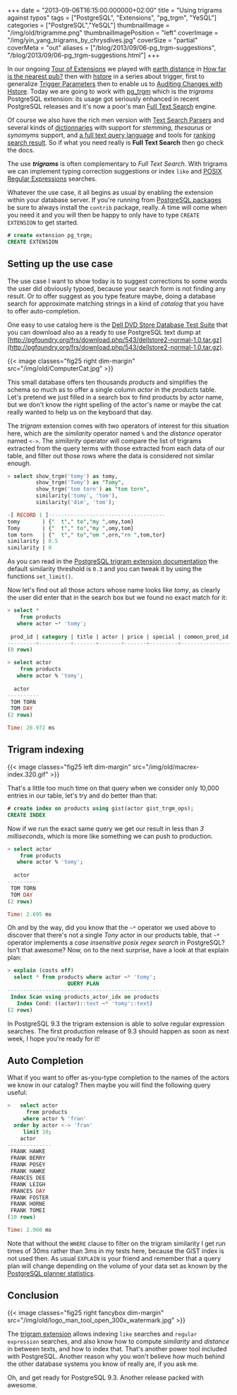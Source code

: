 +++
date = "2013-09-06T16:15:00.000000+02:00"
title = "Using trigrams against typos"
tags = ["PostgreSQL", "Extensions", "pg_trgm", "YeSQL"]
categories = ["PostgreSQL","YeSQL"]
thumbnailImage = "/img/old/trigramme.png"
thumbnailImagePosition = "left"
coverImage = "/img/yin_yang_trigrams_by_chrysdives.jpg"
coverSize = "partial"
coverMeta = "out"
aliases = ["/blog/2013/09/06-pg_trgm-suggestions",
           "/blog/2013/09/06-pg_trgm-suggestions.html"]
+++

In our ongoing 
[Tour of Extensions](/tags/extensions) we played with 
[earth distance](http://www.postgresql.org/docs/current/static/earthdistance.html) in
[How far is the nearest pub?](/blog/2013/08/05-earthdistance) then with 
[hstore](http://www.postgresql.org/docs/current/static/hstore.html) in a series about trigger,
first to generalize 
[Trigger Parameters](/blog/2013/08/23-parametrized-triggers) then to enable us to
[Auditing Changes with Hstore](/blog/2013/08/27-auditing-changes-with-hstore). Today we are going to work with 
[pg_trgm](http://www.postgresql.org/docs/current/static/pgtrgm.html) which
is the 
*trigrams* PostgreSQL extension: its usage got seriously enhanced in
recent PostgreSQL releases and it's now a poor's man 
[Full Text Search](http://www.postgresql.org/docs/current/static/textsearch.html)
engine.

<!--more-->
<!--toc-->

Of course we also have the rich men version with 
[Text Search Parsers](http://www.postgresql.org/docs/current/static/textsearch-parsers.html) and
several kinds of 
[dictionnaries](http://www.postgresql.org/docs/current/static/textsearch-dictionaries.html) with support for 
*stemming*, 
*thesaurus* or
*synomyms* support, and 
[a full text query language](http://www.postgresql.org/docs/current/static/textsearch-controls.html#TEXTSEARCH-PARSING-QUERIES) and tools for
[ranking search result](http://www.postgresql.org/docs/current/static/textsearch-controls.html#TEXTSEARCH-RANKING). So if what you need really is 
**Full Text Search** then
go check the docs.

The use 
***trigrams*** is often complementary to 
*Full Text Search*. With trigrams
we can implement typing correction suggestions or index 
`like` and
[POSIX Regular Expressions](http://www.postgresql.org/docs/current/static/functions-matching.html) searches.

Whatever the use case, it all begins as usual by enabling the extension
within your database server. If you're running from 
[PostgreSQL packages](http://www.postgresql.org/download/) be
sure to always install the 
`contrib` package, really. A time will come when
you need it and you will then be happy to only have to type 
`CREATE EXTENSION`
to get started.

~~~ sql
# create extension pg_trgm;
CREATE EXTENSION
~~~



## Setting up the use case

The use case I want to show today is to suggest corrections to some words
the user did obviously typoed, because your search form is not finding any
result. Or to offer suggest as you type feature maybe, doing a database
search for approximate matching strings in a kind of 
*catalog* that you have
to offer auto-completion.

One easy to use catalog here is the 
[Dell DVD Store Database Test Suite](http://linux.dell.com/dvdstore/) that
you can download also as a ready to use PostgreSQL text dump at
[http://pgfoundry.org/frs/download.php/543/dellstore2-normal-1.0.tar.gz](http://pgfoundry.org/frs/download.php/543/dellstore2-normal-1.0.tar.gz).

{{< image classes="fig25 right dim-margin" src="/img/old/ComputerCat.jpg" >}}

This small database offers ten thousands 
*products* and simplifies the schema
so much as to offer a single column 
*actor* in the 
*products* table. Let's
pretend we just filled in a search box to find products by actor name, but
we don't know the right spelling of the actor's name or maybe the cat really
wanted to help us on the keyboard that day.

The 
*trigram* extension comes with two operators of interest for this
situation here, which are the 
*similarity* operator named 
`%` and the 
*distance*
operator named 
`<->`. The 
*similarity* operator will compare the list of
trigrams extracted from the query terms with those extracted from each data
of our table, and filter out those rows where the data is considered not
similar enough.

~~~ sql
> select show_trgm('tomy') as tomy,
         show_trgm('Tomy') as "Tomy",
         show_trgm('tom torn') as "tom torn",
         similarity('tomy', 'tom'),
         similarity('dim', 'tom');

-[ RECORD 1 ]-------------------------------------
tomy       | {"  t"," to","my ",omy,tom}
Tomy       | {"  t"," to","my ",omy,tom}
tom torn   | {"  t"," to","om ",orn,"rn ",tom,tor}
similarity | 0.5
similarity | 0
~~~


As you can read in the 
[PostgreSQL trigram extension documentation](http://www.postgresql.org/docs/current/static/pgtrgm.html) the
default similarity threshold is 
`0.3` and you can tweak it by using the
functions 
`set_limit()`.

Now let's find out all those actors whose name looks like 
*tomy*, as clearly
the user did enter that in the search box but we found no exact match for
it:

~~~ sql
> select *
    from products
   where actor ~* 'tomy';
 
 prod_id | category | title | actor | price | special | common_prod_id 
---------+----------+-------+-------+-------+---------+----------------
(0 rows)

> select actor
    from products
   where actor % 'tomy';
  
  actor   
----------
 TOM TORN
 TOM DAY
(2 rows)

Time: 26.972 ms
~~~


## Trigram indexing

{{< image classes="fig25 left dim-margin" src="/img/old/macrex-index.320.gif" >}}


That's a little too much time on that query when we consider only 10,000
entries in our table, let's try and do better than that:

~~~ sql
# create index on products using gist(actor gist_trgm_ops);
CREATE INDEX
~~~


Now if we run the exact same query we get our result in less than 
*3
milliseconds*, which is more like something we can push to production.

~~~ sql
> select actor
    from products
   where actor % 'tomy';
  
  actor   
----------
 TOM TORN
 TOM DAY
(2 rows)

Time: 2.695 ms
~~~


Oh and by the way, did you know that the 
`~*` operator we used above to
discover that there's not a single 
*Tony* actor in our products table, that 
`~*`
operator implements a 
*case insensitive posix regex search* in PostgreSQL?
Isn't that awesome? Now, on to the next surprise, have a look at that
explain plan:

~~~ sql
> explain (costs off)
  select * from products where actor ~* 'tomy';
                   QUERY PLAN                    
-------------------------------------------------
 Index Scan using products_actor_idx on products
   Index Cond: ((actor)::text ~* 'tomy'::text)
(2 rows)
~~~


In PostgreSQL 9.3 the trigram extension is able to solve regular expression
searches. The first production release of 9.3 should happen as soon as next
week, I hope you're ready for it!

## Auto Completion

What if you want to offer as-you-type completion to the names of the actors
we know in our catalog? Then maybe you will find the following query useful:

~~~ sql
>   select actor
      from products
     where actor % 'fran'
  order by actor <-> 'fran'
     limit 10;
    actor     
--------------
 FRANK HAWKE
 FRANK BERRY
 FRANK POSEY
 FRANK HAWKE
 FRANCES DEE
 FRANK LEIGH
 FRANCES DAY
 FRANK FOSTER
 FRANK HORNE
 FRANK TOMEI
(10 rows)

Time: 2.960 ms
~~~


Note that without the 
`WHERE` clause to filter on the trigram similarity I get
run times of 30ms rather than 3ms in my tests here, because the GiST index
is not used then. As usual 
`EXPLAIN` is your friend and remember that a query
plan will change depending on the volume of your data set as known by the
[PostgreSQL planner statistics](http://www.postgresql.org/docs/current/static/routine-vacuuming.html#VACUUM-FOR-STATISTICS).


## Conclusion

{{< image classes="fig25 right fancybox dim-margin" src="/img/old/logo_man_tool_open_300x_watermark.jpg" >}}

The 
[trigram extension](http://www.postgresql.org/docs/current/static/pgtrgm.html) allows indexing 
`like` searches and 
`regular expression`
searches, and also know how to compute 
*similarity* and 
*distance* in between
texts, and how to index that. That's another power tool included with
PostgreSQL. Another reason why you won't believe how much behind the other
database systems you know of really are, if you ask me.

Oh, and get ready for PostgreSQL 9.3. Another release packed with awesome.
